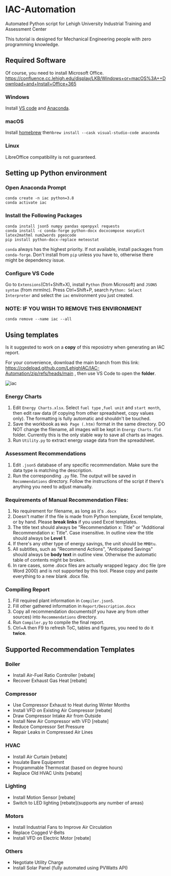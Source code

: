 # IAC-Automation

Automated Python script for Lehigh University Industrial Training and Assessment Center

This tutorial is designed for Mechanical Engineering people with zero programming knowledge.

## Required Software

Of course, you need to install Microsoft Office. https://confluence.cc.lehigh.edu/display/LKB/Windows+or+macOS%3A++Download+and+Install+Office+365

### Windows

Install [VS code](https://code.visualstudio.com/download) and [Anaconda](https://www.anaconda.com/download).

### macOS

Install [homebrew](https://brew.sh) then`brew install --cask visual-studio-code anaconda`

### Linux

LibreOffice compatibility is not guaranteed.

## Setting up Python environment

### Open Anaconda Prompt

```
conda create -n iac python=3.8
conda activate iac
```

### Install the Following Packages

```
conda install json5 numpy pandas openpyxl requests
conda install -c conda-forge python-docx docxcompose easydict latex2mathml num2words pgeocode
pip install python-docx-replace meteostat
```

`conda` always has the highest priority. If not available, install packages from `conda-forge`. Don't install from `pip` unless you have to, otherwise there might be dependency issue.

### Configure VS Code

Go to `Extensions`(Ctrl+Shift+X), install `Python` (from Microsoft) and `JSON5 syntax` (from mrmlnc).
Press Ctrl+Shift+P, search `Python: Select Interpreter` and select the `iac` environment you just created.

### NOTE: IF YOU WISH TO REMOVE THIS ENVIRONMENT

```
conda remove --name iac --all
```

## Using templates

Is it suggested to work on a **copy** of this reposiotry when generating an IAC report.

For your convenience, download the main branch from this link: https://codeload.github.com/LehighIAC/IAC-Automation/zip/refs/heads/main , then use VS Code to open the **folder**.

![iac](https://github.com/LehighIAC/IAC-Automation/assets/12702149/fabb6817-7c5a-4e76-9bfe-661a4d2643a5)

### Energy Charts

1. Edit `Energy Charts.xlsx`. Select `fuel type` ,`fuel unit` and `start month`, then edit raw data (if copying from other spreadsheet, copy values only). The formatting is fully automatic and shouldn't be touched.
2. Save the workbook as `Web Page (.htm)` format in the same directory. DO NOT change the filename, all images will be kept in `Energy Charts.fld` folder. Currently this is the only stable way to save all charts as images.
3. Run `Utility.py` to extract energy usage data from the spreadsheet.

### Assessment Recommendations

1. Edit `.json5` database of any specific recommendation. Make sure the data type is matching the description.
2. Run the corresponding `.py` file. The output will be saved in `Recommendations` directory. Follow the instructions of the script if there's anything you need to adjust manually.

### Requirements of Manual Recommendation Files:

1. No requirement for filename, as long as it's `.docx`
2. Doesn't matter if the file is made from Python template, Excel template, or by hand. Please **break links** if you used Excel templates.
3. The title text should always be "Recommendation x: Title" or "Additional Recommendation x: Title". Case insensitive. In outline view the title should always be **Level 1**.
4. If there's any other type of energy savings, the unit should be `MMBtu`.
5. All subtitles, such as "Recommend Actions", "Anticipated Savings" should always be **body text** in outline view. Otherwise the automatic table of contents might be broken.
6. In rare cases, some .docx files are actually wrapped legacy .doc file (pre Word 2000) and is not supported by this tool. Please copy and paste everything to a new blank .docx file.

### Compiling Report

1. Fill required plant information in `Compiler.json5`.
2. Fill other gathered information in `Report/Description.docx`
3. Copy all recommendation documents(if you have any from other sources) into `Recommendations` directory.
4. Run `Compiler.py` to compile the final report.
5. Ctrl+A then F9 to refresh ToC, tables and figures, you need to do it **twice**.

## Supported Recommendation Templates

### Boiler

- Install Air-Fuel Ratio Controller [rebate]
- Recover Exhaust Gas Heat [rebate]

### Compressor

- Use Compressor Exhaust to Heat during Winter Months
- Install VFD on Existing Air Compressor [rebate]
- Draw Compressor Intake Air from Outside
- Install New Air Compressor with VFD [rebate]
- Reduce Compressor Set Pressure
- Repair Leaks in Compressed Air Lines

### HVAC

- Install Air Curtain [rebate]
- Insulate Bare Equipemnt
- Programmable Thermostat (based on degree hours)
- Replace Old HVAC Units [rebate]

### Lighting

- Install Motion Sensor [rebate]
- Switch to LED lighting [rebate](supports any number of areas)

### Motors

- Install Industrial Fans to Improve Air Circulation
- Replace Cogged V-Belts
- Install VFD on Electric Motor [rebate]

### Others

- Negotiate Utility Charge
- Install Solar Panel (fully automated using PVWatts API)
